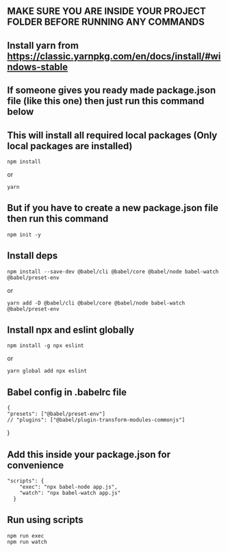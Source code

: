 ## MAKE SURE YOU ARE INSIDE YOUR PROJECT FOLDER BEFORE RUNNING ANY COMMANDS

## Install yarn from https://classic.yarnpkg.com/en/docs/install/#windows-stable


## If someone gives you ready made package.json file (like this one) then just run this command below 
## This will install all required local packages (Only local packages are installed)

    npm install

or 

    yarn

## But if you have to create a new package.json file then run this command

    npm init -y

## Install deps
    npm install --save-dev @babel/cli @babel/core @babel/node babel-watch @babel/preset-env

or 

    yarn add -D @babel/cli @babel/core @babel/node babel-watch @babel/preset-env

## Install npx and eslint globally 

    npm install -g npx eslint

or 

    yarn global add npx eslint

## Babel config in .babelrc file

    {
    "presets": ["@babel/preset-env"]
    // "plugins": ["@babel/plugin-transform-modules-commonjs"]
}

## Add this inside your package.json for convenience

    "scripts": {
        "exec": "npx babel-node app.js",
        "watch": "npx babel-watch app.js"
      }

## Run using scripts

    npm run exec
    npm run watch

